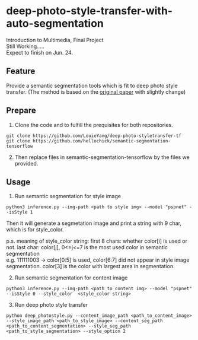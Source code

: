 # deep-photo-style-transfer-with-auto-segmentation
Introduction to Multimedia, Final Project  
Still Working.....  
Expect to finish on Jun. 24.  

## Feature
Provide a semantic segmentation tools which is fit to deep photo style transfer. (The method is based on the [original paper](https://arxiv.org/abs/1703.07511) with slightly change)

## Prepare
1. Clone the code and to fulfill the prequisites for both repositories. 
```
git clone https://github.com/LouieYang/deep-photo-styletransfer-tf
git clone https://github.com/hellochick/semantic-segmentation-tensorflow
```
2. Then replace files in semantic-segmentation-tensorflow by the files we provided.

## Usage
1. Run semantic segmentation for style image
```
python3 inference.py --img-path <path to style img> --model "pspnet" --isStyle 1
```
  Then it will generate a segmetation image and print a string with 9 char, which is for style_color.
  
  p.s. meaning of style_color string: first 8 chars: whether color[i] is used or not. last char: color[j], 0<=j<=7 is the most used color in semantic segmentation  
  e.g. 111111003 -> color[0:5] is used, color[6:7] did not appear in style image segmentation. color[3] is the color with largest area in segmentation.  
  
2. Run semantic segmentation for content image
```
python3 inference.py --img-path <path to content img> --model "pspnet" --isStyle 0 --style_color  <style_color string>
```
3. Run deep photo style transfer
```
python deep_photostyle.py --content_image_path <path_to_content_image> --style_image_path <path_to_style_image> --content_seg_path <path_to_content_segmentation> --style_seg_path <path_to_style_segmentation> --style_option 2
```
